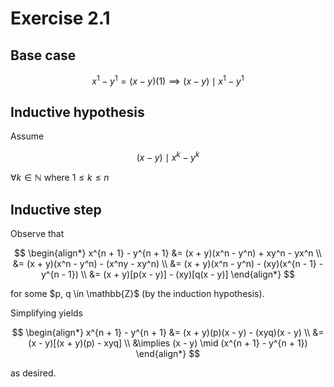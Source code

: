 # Exercise 2.1

## Base case

$$ x^1 - y^1 = (x - y)(1) \implies (x - y) \mid x^1 - y^1$$

## Inductive hypothesis

Assume

$$(x - y) \mid x^k - y^k$$

$\forall k \in \mathbb{N}$ where $1 \leq k \leq n$

## Inductive step

Observe that 

$$
\begin{align*}
x^{n + 1} - y^{n + 1} &= (x + y)(x^n - y^n) + xy^n - yx^n \\
&= (x + y)(x^n - y^n) - (x^ny - xy^n) \\
&= (x + y)(x^n - y^n) - (xy)(x^{n - 1} - y^{n - 1}) \\
&= (x + y)[p(x - y)] - (xy)[q(x - y)]
\end{align*}
$$

for some $p, q \in \mathbb{Z}\$ (by the induction hypothesis). 

Simplifying yields

$$
\begin{align*}
x^{n + 1} - y^{n + 1} &= (x + y)(p)(x - y) - (xyq)(x - y) \\
&= (x - y)[(x + y)(p) - xyq] \\
&\implies (x - y) \mid (x^{n + 1} - y^{n + 1})
\end{align*}
$$ 

as desired.


